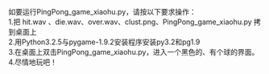 如要运行PingPong_game_xiaohu.py，请按以下要求操作：  
1.把 hit.wav 、die.wav、over.wav、clust.png、PingPong_game_xiaohu.py 拷到桌面上  
2.用Python3.2.5与pygame-1.9.2安装程序安装py3.2和pg1.9  
3.在桌面上双击PingPong_game_xiaohu.py，进入一个黑色的、有个球的界面。  
4.尽情地玩吧！
